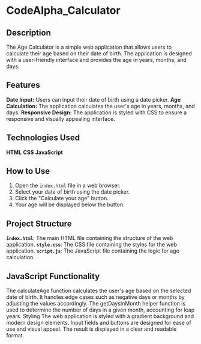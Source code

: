 # CodeAlpha_Calculator

## Description
The Age Calculator is a simple web application that allows users to calculate their age based on their date of birth. The application is designed with a user-friendly interface and provides the age in years, months, and days.

## Features
 **Date Input:** Users can input their date of birth using a date picker.
 **Age Calculation:** The application calculates the user's age in years, months, and days.
 **Responsive Design:** The application is styled with CSS to ensure a responsive and visually appealing interface.

## Technologies Used
 **HTML**
 **CSS**
 **JavaScript**

## How to Use
 1. Open the `index.html` file in a web browser.
 2. Select your date of birth using the date picker.
 3. Click the "Calculate your age" button.
 4. Your age will be displayed below the button.

## Project Structure
**`index.html`**: The main HTML file containing the structure of the web application.
**`style.css`**: The CSS file containing the styles for the web application.
**`script.js`**: The JavaScript file containing the logic for age calculation.

## JavaScript Functionality
The calculateAge function calculates the user's age based on the selected date of birth.
It handles edge cases such as negative days or months by adjusting the values accordingly.
The getDaysInMonth helper function is used to determine the number of days in a given month, accounting for leap years.
Styling
The web application is styled with a gradient background and modern design elements.
Input fields and buttons are designed for ease of use and visual appeal.
The result is displayed in a clear and readable format.